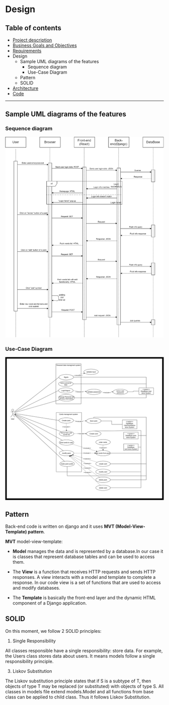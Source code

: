 # Design

## Table of contents
- [Project description](../README.md)
- [Business Goals and Objectives](../README_buisiness_goals.md)
- [Requirements](Readme_content/README_req.md)
- Design
    - Sample UML diagrams of the features
        - Sequence diagram
        - Use-Case Diagram
    - Pattern
    - SOLID
- [Architecture](Readme_content/README_arch.md)
- [Code](Readme_content/README_code.md)
---

## Sample UML diagrams of the features
### Sequence diagram
![seq](../Docs/Sequence.png)
### Use-Case Diagram
![usecase](../Docs/Use-Case%20diagram.png)

## Pattern
Back-end code is written on django and it uses **MVT (Model-View-Template) pattern**.

**MVT** model-view-template:

- **Model** manages the data and is represented by a database.In our case it is classes that represent database tables and can be used to access them.

- The **View**  is a function that receives HTTP requests and sends HTTP responses. A view interacts with a model and template to complete a response. In our code view is a set of functions that are used to access and modify databases.

- The **Template** is basically the front-end layer and the dynamic HTML component of a Django application.

## SOLID
On this moment, we follow 2 SOLID principles:
1. Single Responsibility

All classes responsible have a single responsibility: store data. For example, the Users class stores data about users. It means models follow a single responsibility principle.

3. Liskov Substitution

The Liskov substitution principle states that if S is a subtype of T, then objects of type T may be replaced (or substituted) with objects of type S. 
All classes in models file extend models.Model and all functions from base class can be applied to child class. Thus it follows Liskov Substitution.
